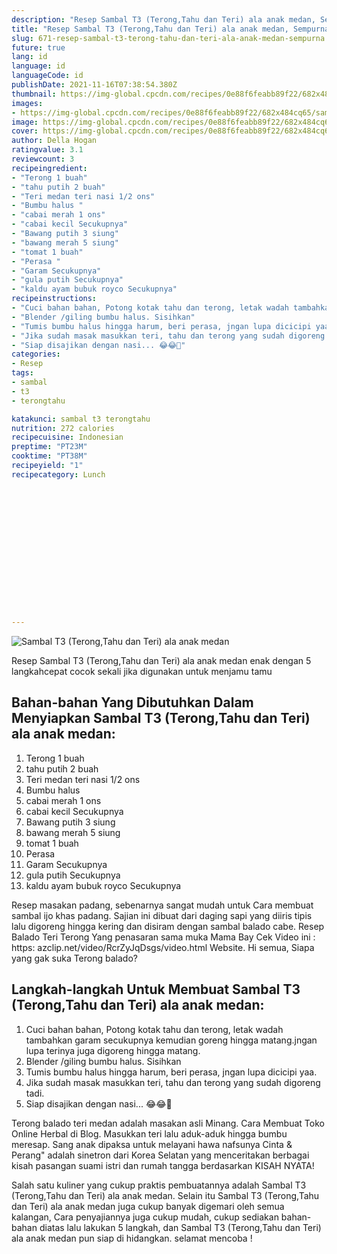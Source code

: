 ```yaml
---
description: "Resep Sambal T3 (Terong,Tahu dan Teri) ala anak medan, Sempurna"
title: "Resep Sambal T3 (Terong,Tahu dan Teri) ala anak medan, Sempurna"
slug: 671-resep-sambal-t3-terong-tahu-dan-teri-ala-anak-medan-sempurna
future: true
lang: id
language: id
languageCode: id
publishDate: 2021-11-16T07:38:54.380Z 
thumbnail: https://img-global.cpcdn.com/recipes/0e88f6feabb89f22/682x484cq65/sambal-t3-terongtahu-dan-teri-ala-anak-medan-foto-resep-utama.webp
images:
- https://img-global.cpcdn.com/recipes/0e88f6feabb89f22/682x484cq65/sambal-t3-terongtahu-dan-teri-ala-anak-medan-foto-resep-utama.webp
image: https://img-global.cpcdn.com/recipes/0e88f6feabb89f22/682x484cq65/sambal-t3-terongtahu-dan-teri-ala-anak-medan-foto-resep-utama.webp
cover: https://img-global.cpcdn.com/recipes/0e88f6feabb89f22/682x484cq65/sambal-t3-terongtahu-dan-teri-ala-anak-medan-foto-resep-utama.webp
author: Della Hogan
ratingvalue: 3.1
reviewcount: 3
recipeingredient:
- "Terong 1 buah"
- "tahu putih 2 buah"
- "Teri medan teri nasi 1/2 ons"
- "Bumbu halus "
- "cabai merah 1 ons"
- "cabai kecil Secukupnya"
- "Bawang putih 3 siung"
- "bawang merah 5 siung"
- "tomat 1 buah"
- "Perasa "
- "Garam Secukupnya"
- "gula putih Secukupnya"
- "kaldu ayam bubuk royco Secukupnya"
recipeinstructions:
- "Cuci bahan bahan, Potong kotak tahu dan terong, letak wadah tambahkan garam secukupnya kemudian goreng hingga matang.jngan lupa terinya juga digoreng hingga matang."
- "Blender /giling bumbu halus. Sisihkan"
- "Tumis bumbu halus hingga harum, beri perasa, jngan lupa dicicipi yaa."
- "Jika sudah masak masukkan teri, tahu dan terong yang sudah digoreng tadi."
- "Siap disajikan dengan nasi... 😂😂💖"
categories:
- Resep
tags:
- sambal
- t3
- terongtahu

katakunci: sambal t3 terongtahu 
nutrition: 272 calories
recipecuisine: Indonesian
preptime: "PT23M"
cooktime: "PT38M"
recipeyield: "1"
recipecategory: Lunch


     
    
    
    
    
    
    
    
    
    
    
      
    
---
```



![Sambal T3 (Terong,Tahu dan Teri) ala anak medan](https://img-global.cpcdn.com/recipes/0e88f6feabb89f22/682x484cq65/sambal-t3-terongtahu-dan-teri-ala-anak-medan-foto-resep-utama.webp)

Resep Sambal T3 (Terong,Tahu dan Teri) ala anak medan  enak dengan 5 langkahcepat cocok sekali jika digunakan untuk menjamu tamu

<!--inarticleads1-->

## Bahan-bahan Yang Dibutuhkan Dalam Menyiapkan Sambal T3 (Terong,Tahu dan Teri) ala anak medan:

1. Terong 1 buah
1. tahu putih 2 buah
1. Teri medan teri nasi 1/2 ons
1. Bumbu halus 
1. cabai merah 1 ons
1. cabai kecil Secukupnya
1. Bawang putih 3 siung
1. bawang merah 5 siung
1. tomat 1 buah
1. Perasa 
1. Garam Secukupnya
1. gula putih Secukupnya
1. kaldu ayam bubuk royco Secukupnya

Resep masakan padang, sebenarnya sangat mudah untuk Cara membuat sambal ijo khas padang. Sajian ini dibuat dari daging sapi yang diiris tipis lalu digoreng hingga kering dan disiram dengan sambal balado cabe. Resep Balado Teri Terong Yang penasaran sama muka Mama Bay Cek Video ini : https: azclip.net/video/RcrZyJqDsgs/video.html Website. Hi semua, Siapa yang gak suka Terong balado? 

<!--inarticleads2-->

## Langkah-langkah Untuk Membuat Sambal T3 (Terong,Tahu dan Teri) ala anak medan:

1. Cuci bahan bahan, Potong kotak tahu dan terong, letak wadah tambahkan garam secukupnya kemudian goreng hingga matang.jngan lupa terinya juga digoreng hingga matang.
1. Blender /giling bumbu halus. Sisihkan
1. Tumis bumbu halus hingga harum, beri perasa, jngan lupa dicicipi yaa.
1. Jika sudah masak masukkan teri, tahu dan terong yang sudah digoreng tadi.
1. Siap disajikan dengan nasi... 😂😂💖


Terong balado teri medan adalah masakan asli Minang. Cara Membuat Toko Online Herbal di Blog. Masukkan teri lalu aduk-aduk hingga bumbu meresap. Sang anak dipaksa untuk melayani hawa nafsunya Cinta &amp; Perang&#34; adalah sinetron dari Korea Selatan yang menceritakan berbagai kisah pasangan suami istri dan rumah tangga berdasarkan KISAH NYATA! 

Salah satu kuliner yang cukup praktis pembuatannya adalah  Sambal T3 (Terong,Tahu dan Teri) ala anak medan. Selain itu  Sambal T3 (Terong,Tahu dan Teri) ala anak medan  juga cukup banyak digemari oleh semua kalangan, Cara penyajiannya juga cukup mudah, cukup sediakan bahan-bahan diatas lalu lakukan 5 langkah, dan  Sambal T3 (Terong,Tahu dan Teri) ala anak medan  pun siap di hidangkan. selamat mencoba !
